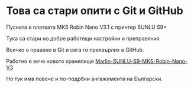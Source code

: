 # Това са стари опити с Git и GitHub

Пусната е платката MKS Robin Nano V3.1 с принтер SUNLU S9+

Тука са стари но добре работещи настройки и преправяния.

Всичко е правено в Git и сега го прехвърлих в GitHub.

Работно е вече новото хранилище [Marlin-SUNLU-S9-MKS-Robin-Nano-V3](https://github.com/Mitko125/Marlin-SUNLU-S9-MKS-Robin-Nano-V3)

Но тук има повече и по-подрбни ангажименти на Български.